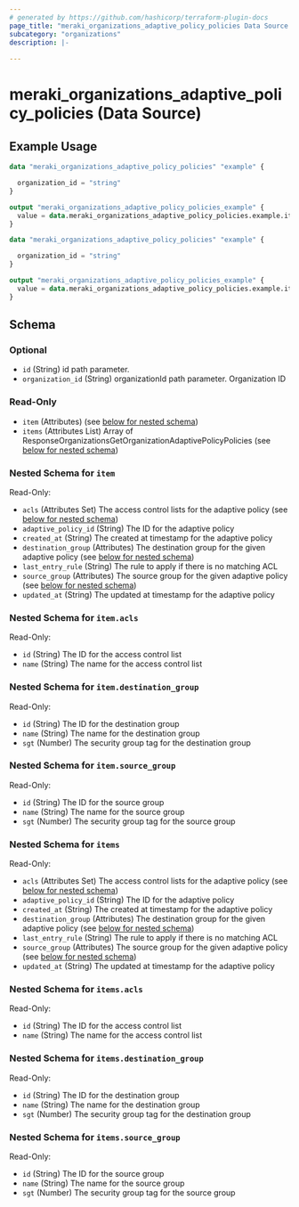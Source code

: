 ```yaml
---
# generated by https://github.com/hashicorp/terraform-plugin-docs
page_title: "meraki_organizations_adaptive_policy_policies Data Source - terraform-provider-meraki"
subcategory: "organizations"
description: |-
  
---
```


# meraki_organizations_adaptive_policy_policies (Data Source)



## Example Usage

```terraform
data "meraki_organizations_adaptive_policy_policies" "example" {

  organization_id = "string"
}

output "meraki_organizations_adaptive_policy_policies_example" {
  value = data.meraki_organizations_adaptive_policy_policies.example.items
}

data "meraki_organizations_adaptive_policy_policies" "example" {

  organization_id = "string"
}

output "meraki_organizations_adaptive_policy_policies_example" {
  value = data.meraki_organizations_adaptive_policy_policies.example.item
}
```

<!-- schema generated by tfplugindocs -->
## Schema

### Optional

- `id` (String) id path parameter.
- `organization_id` (String) organizationId path parameter. Organization ID

### Read-Only

- `item` (Attributes) (see [below for nested schema](#nestedatt--item))
- `items` (Attributes List) Array of ResponseOrganizationsGetOrganizationAdaptivePolicyPolicies (see [below for nested schema](#nestedatt--items))

<a id="nestedatt--item"></a>
### Nested Schema for `item`

Read-Only:

- `acls` (Attributes Set) The access control lists for the adaptive policy (see [below for nested schema](#nestedatt--item--acls))
- `adaptive_policy_id` (String) The ID for the adaptive policy
- `created_at` (String) The created at timestamp for the adaptive policy
- `destination_group` (Attributes) The destination group for the given adaptive policy (see [below for nested schema](#nestedatt--item--destination_group))
- `last_entry_rule` (String) The rule to apply if there is no matching ACL
- `source_group` (Attributes) The source group for the given adaptive policy (see [below for nested schema](#nestedatt--item--source_group))
- `updated_at` (String) The updated at timestamp for the adaptive policy

<a id="nestedatt--item--acls"></a>
### Nested Schema for `item.acls`

Read-Only:

- `id` (String) The ID for the access control list
- `name` (String) The name for the access control list


<a id="nestedatt--item--destination_group"></a>
### Nested Schema for `item.destination_group`

Read-Only:

- `id` (String) The ID for the destination group
- `name` (String) The name for the destination group
- `sgt` (Number) The security group tag for the destination group


<a id="nestedatt--item--source_group"></a>
### Nested Schema for `item.source_group`

Read-Only:

- `id` (String) The ID for the source group
- `name` (String) The name for the source group
- `sgt` (Number) The security group tag for the source group



<a id="nestedatt--items"></a>
### Nested Schema for `items`

Read-Only:

- `acls` (Attributes Set) The access control lists for the adaptive policy (see [below for nested schema](#nestedatt--items--acls))
- `adaptive_policy_id` (String) The ID for the adaptive policy
- `created_at` (String) The created at timestamp for the adaptive policy
- `destination_group` (Attributes) The destination group for the given adaptive policy (see [below for nested schema](#nestedatt--items--destination_group))
- `last_entry_rule` (String) The rule to apply if there is no matching ACL
- `source_group` (Attributes) The source group for the given adaptive policy (see [below for nested schema](#nestedatt--items--source_group))
- `updated_at` (String) The updated at timestamp for the adaptive policy

<a id="nestedatt--items--acls"></a>
### Nested Schema for `items.acls`

Read-Only:

- `id` (String) The ID for the access control list
- `name` (String) The name for the access control list


<a id="nestedatt--items--destination_group"></a>
### Nested Schema for `items.destination_group`

Read-Only:

- `id` (String) The ID for the destination group
- `name` (String) The name for the destination group
- `sgt` (Number) The security group tag for the destination group


<a id="nestedatt--items--source_group"></a>
### Nested Schema for `items.source_group`

Read-Only:

- `id` (String) The ID for the source group
- `name` (String) The name for the source group
- `sgt` (Number) The security group tag for the source group
